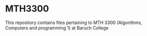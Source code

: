# MTH3300
This repository contains files pertaining to MTH 3300 (Algorithms, Computers and programming 1) at Baruch College 
